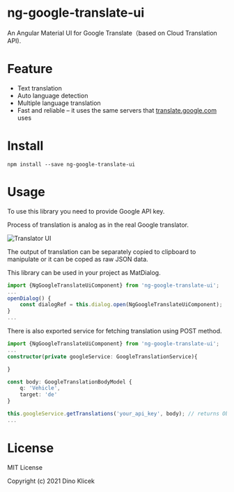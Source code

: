 # ng-google-translate-ui

An Angular Material UI for Google Translate（based on Cloud Translation API).

# Feature

- Text translation
- Auto language detection
- Multiple language translation
- Fast and reliable – it uses the same servers that [translate.google.com](https://translate.google.com/) uses

# Install

```shell
npm install --save ng-google-translate-ui
```

# Usage

To use this library you need to provide Google API key.

Process of translation is analog as in the real Google translator.

![Translator UI](https://github.com/dineeek/ng-google-translate-ui/blob/dev/ui.png?raw=true)

The output of translation can be separately copied to clipboard to manipulate or it can be coped as raw JSON data.

This library can be used in your project as MatDialog.

```typescript
import {NgGoogleTranslateUiComponent} from 'ng-google-translate-ui';
...
openDialog() {
    const dialogRef = this.dialog.open(NgGoogleTranslateUiComponent);
}
...
```

There is also exported service for fetching translation using POST method.

```typescript
import {NgGoogleTranslateUiComponent} from 'ng-google-translate-ui';
...
constructor(private googleService: GoogleTranslationService){

}

const body: GoogleTranslationBodyModel {
    q: 'Vehicle',
    target: 'de'
}

this.googleService.getTranslations('your_api_key', body); // returns Observable of GoogleTranslation (translatedText and detectedSourceLanguage)
...
```

# License

MIT License

Copyright (c) 2021 Dino Klicek
